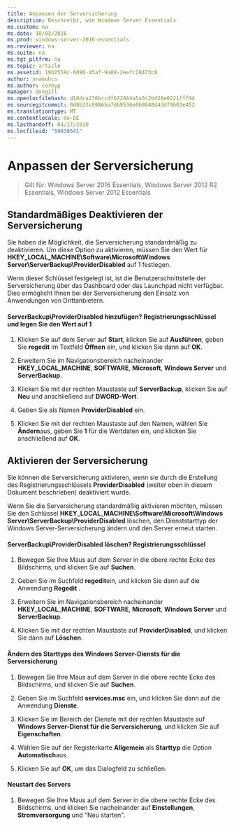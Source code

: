 ```yaml
---
title: Anpassen der Serversicherung
description: Beschreibt, wie Windows Server Essentials
ms.custom: na
ms.date: 10/03/2016
ms.prod: windows-server-2016-essentials
ms.reviewer: na
ms.suite: na
ms.tgt_pltfrm: na
ms.topic: article
ms.assetid: 19b2559c-6090-45af-9a08-2eefc28473c8
author: nnamuhcs
ms.author: coreyp
manager: dongill
ms.openlocfilehash: d18dca276bccdf672664a5a3c2bd28e0221fff94
ms.sourcegitcommit: 0d0b32c8986ba7db9536e0b8648d4ddf9b03e452
ms.translationtype: MT
ms.contentlocale: de-DE
ms.lasthandoff: 04/17/2019
ms.locfileid: "59838541"
---
```

# <a name="customize-server-backup"></a>Anpassen der Serversicherung

>Gilt für: Windows Server 2016 Essentials, Windows Server 2012 R2 Essentials, Windows Server 2012 Essentials

## <a name="turn-off-server-backup-by-default"></a>Standardmäßiges Deaktivieren der Serversicherung  
 Sie haben die Möglichkeit, die Serversicherung standardmäßig zu deaktivieren. Um diese Option zu aktivieren, müssen Sie den Wert für **HKEY_LOCAL_MACHINE\Software\Microsoft\Windows Server\ServerBackup\ProviderDisabled** auf 1 festlegen.  
  
 Wenn dieser Schlüssel festgelegt ist, ist die Benutzerschnittstelle der Serversicherung über das Dashboard oder das Launchpad nicht verfügbar. Dies ermöglicht Ihnen bei der Serversicherung den Einsatz von Anwendungen von Drittanbietern.  
  
#### <a name="to-add-serverbackupproviderdisabled-registry-key-and-set-the-value-to-1"></a>ServerBackup\ProviderDisabled hinzufügen? Registrierungsschlüssel und legen Sie den Wert auf 1  
  
1.  Klicken Sie auf dem Server auf **Start**, klicken Sie auf **Ausführen**, geben Sie **regedit** im Textfeld **Öffnen** ein, und klicken Sie dann auf **OK**.  
  
2.  Erweitern Sie im Navigationsbereich nacheinander **HKEY_LOCAL_MACHINE**, **SOFTWARE**, **Microsoft**, **Windows Server** und **ServerBackup**.  
  
3.  Klicken Sie mit der rechten Maustaste auf **ServerBackup**, klicken Sie auf **Neu** und anschließend auf **DWORD-Wert**.  
  
4.  Geben Sie als Namen **ProviderDisabled** ein.  
  
5.  Klicken Sie mit der rechten Maustaste auf den Namen, wählen Sie **Ändern**aus, geben Sie **1** für die Wertdaten ein, und klicken Sie anschließend auf **OK**.  
  
## <a name="turn-on-server-backup"></a>Aktivieren der Serversicherung  
 Sie können die Serversicherung aktivieren, wenn sie durch die Erstellung des Registrierungsschlüssels **ProviderDisabled** (weiter oben in diesem Dokument beschrieben) deaktiviert wurde.  
  
 Wenn Sie die Serversicherung standardmäßig aktivieren möchten, müssen Sie den Schlüssel **HKEY_LOCAL_MACHINE\Software\Microsoft\Windows Server\ServerBackup\ProviderDisabled** löschen, den Dienststarttyp der Windows Server-Serversicherung ändern und den Server erneut starten.  
  
#### <a name="to-delete-serverbackupproviderdisabled-registry-key"></a>ServerBackup\ProviderDisabled löschen? Registrierungsschlüssel  
  
1.  Bewegen Sie Ihre Maus auf dem Server in die obere rechte Ecke des Bildschirms, und klicken Sie auf **Suchen**.  
  
2.  Geben Sie im Suchfeld **regedit**ein, und klicken Sie dann auf die Anwendung **Regedit** .  
  
3.  Erweitern Sie im Navigationsbereich nacheinander **HKEY_LOCAL_MACHINE**, **SOFTWARE**, **Microsoft**, **Windows Server** und **ServerBackup**.  
  
4.  Klicken Sie mit der rechten Maustaste auf **ProviderDisabled**, und klicken Sie dann auf **Löschen**.  
  
#### <a name="change-the-start-type-of-windows-server-server-backup-service"></a>Ändern des Starttyps des Windows Server-Diensts für die Serversicherung  
  
1.  Bewegen Sie Ihre Maus auf dem Server in die obere rechte Ecke des Bildschirms, und klicken Sie auf **Suchen**.  
  
2.  Geben Sie im Suchfeld **services.msc** ein, und klicken Sie dann auf die Anwendung **Dienste**.  
  
3.  Klicken Sie im Bereich der Dienste mit der rechten Maustaste auf **Windows Server-Dienst für die Serversicherung**, und klicken Sie auf **Eigenschaften**.  
  
4.  Wählen Sie auf der Registerkarte **Allgemein** als **Starttyp** die Option **Automatisch**aus.  
  
5.  Klicken Sie auf **OK**, um das Dialogfeld zu schließen.  
  
#### <a name="restart-the-server"></a>Neustart des Servers  
  
1.  Bewegen Sie Ihre Maus auf dem Server in die obere rechte Ecke des Bildschirms, und klicken Sie nacheinander auf **Einstellungen**, **Stromversorgung** und "Neu starten".